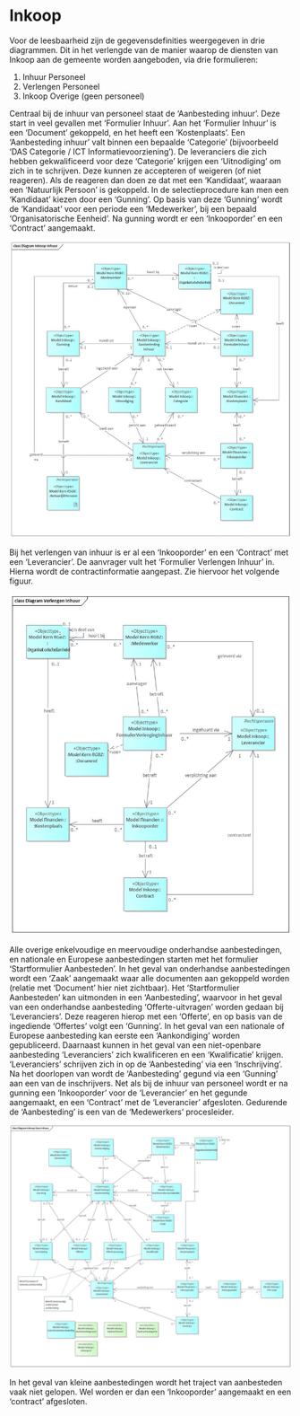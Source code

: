 # Inkoop

Voor de leesbaarheid zijn de gegevensdefinities weergegeven in drie diagrammen. Dit in het verlengde van de manier waarop de diensten van Inkoop aan de gemeente worden aangeboden, via drie formulieren:

1. Inhuur Personeel
2. Verlengen Personeel
3. Inkoop Overige (geen personeel)

Centraal bij de inhuur van personeel staat de ‘Aanbesteding inhuur’. Deze start in veel gevallen met ‘Formulier Inhuur’. Aan het ‘Formulier Inhuur’ is een ‘Document’ gekoppeld, en het heeft een ‘Kostenplaats’. 
Een ‘Aanbesteding inhuur’ valt binnen een bepaalde ‘Categorie’ (bijvoorbeeld ‘DAS Categorie / ICT Informatievoorziening’). De leveranciers die zich hebben gekwalificeerd voor deze ‘Categorie’ krijgen een ‘Uitnodiging’ om zich in te schrijven. Deze kunnen ze accepteren of weigeren (of niet reageren). Als de reageren dan doen ze dat met een ‘Kandidaat’, waaraan een ‘Natuurlijk Persoon’ is gekoppeld. In de selectieprocedure kan men een ‘Kandidaat’ kiezen door een ‘Gunning’. Op basis van deze ‘Gunning’ wordt de ‘Kandidaat’ voor een periode een ‘Medewerker’, bij een bepaald ‘Organisatorische Eenheid’. Na gunning wordt er een ‘Inkooporder’ en een ‘Contract’ aangemaakt.

![Inkoop Inhuur][inkoopInhuur]

Bij het verlengen van inhuur is er al een ‘Inkooporder’ en een ‘Contract’ met een ‘Leverancier’. De aanvrager vult het ‘Formulier Verlengen Inhuur’ in. Hierna wordt de contractinformatie aangepast. Zie hiervoor het volgende figuur.

![Inkoop Verlengen Inhuur][inkoopVerlengenInhuur]

Alle overige enkelvoudige en meervoudige onderhandse aanbestedingen, en nationale en Europese aanbestedingen starten met het formulier ‘Startformulier Aanbesteden’. In het geval van onderhandse aanbestedingen wordt een ‘Zaak’ aangemaakt waar alle documenten aan gekoppeld worden (relatie met ‘Document’ hier niet zichtbaar). 
Het ‘Startformulier Aanbesteden’ kan uitmonden in een ‘Aanbesteding’, waarvoor in het geval van een onderhandse aanbesteding ‘Offerte-uitvragen’ worden gedaan bij ‘Leveranciers’. Deze reageren hierop met een ‘Offerte’, en op basis van de ingediende ‘Offertes’ volgt een ‘Gunning’. In het geval van een nationale of Europese aanbesteding kan eerste een ‘Aankondiging’ worden gepubliceerd. Daarnaast kunnen in het geval van een niet-openbare aanbesteding ‘Leveranciers’ zich kwalificeren en een ‘Kwalificatie’ krijgen. ‘Leveranciers’ schrijven zich in op de ‘Aanbesteding’ via een ‘Inschrijving’. Na het doorlopen van wordt de ‘Aanbesteding’ gegund via een ‘Gunning’ aan een van de inschrijvers. 
Net als bij de inhuur van personeel wordt er na gunning een ‘Inkooporder’ voor de ‘Leverancier’ en het gegunde aangemaakt, en een ‘Contract’ met de ‘Leverancier’ afgesloten. Gedurende de ‘Aanbesteding’ is een van de ‘Medewerkers’ procesleider.

![Inkoop Geen Inhuur][inkoopGeenInhuur]

In het geval van kleine aanbestedingen wordt het traject van aanbesteden vaak niet gelopen. Wel worden er dan een ‘Inkooporder’ aangemaakt en een ‘contract’ afgesloten.

[inkoopInhuur]: image/EAID_1172FBF0_04B4_46c7_9FB5_F34730E060FB.jpg "Inkoop Inhuur"
[inkoopVerlengenInhuur]: image/EAID_21AD192F_EEF1_493b_9BFD_D37EF6C93236.jpg "Inkoop VerlengenInhuur"
[inkoopGeenInhuur]: image/EAID_6683520C_EE21_4038_A418_D4C957172DF2.jpg "Inkoop Geen Inhuur"
